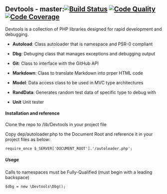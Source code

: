 ## Devtools - master:[![Build Status](https://scrutinizer-ci.com/g/seagoj/Devtools/badges/build.png?b=master)](https://scrutinizer-ci.com/g/seagoj/Devtools/build-status/master) [![Code Quality](https://scrutinizer-ci.com/g/seagoj/Devtools/badges/quality-score.png?b=master)](https://scrutinizer-ci.com/g/seagoj/Devtools/?branch=master) [![Code Coverage](https://scrutinizer-ci.com/g/seagoj/Devtools/badges/coverage.png?b=master)](https://scrutinizer-ci.com/g/seagoj/Devtools/?branch=master)
Devtools is a collection of PHP libraries designed for rapid development and debugging.

* **Autoload**:
Class autoloader that is namespace and PSR-0 compliant

* **Dbg**:
Debuging class that manages exceptions and debugging output

* **Git**:
Class to interface with the GitHub API

* **Markdown**:
Class to translate Markdown into prper HTML code

* **Model**:
Data access class to be used in MVC type architectures

* **RandData**:
Generates random test data of specific type to debug with

* **Unit**
Unit tester

#### Installation and reference
Clone the repo to /lib/Devtools in your project file

Copy dep/autoloader.php to the Document Root and reference it in your project files as below:

    require_once $_SERVER['DOCUMENT_ROOT'].'/autoloader.php';

##### Usage
Calls to namespaces must be Fully-Qualified (must begin with a leading backspace)

    $dbg = new \Devtools\Dbg();
